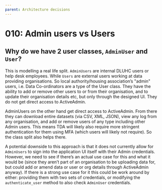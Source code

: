 ```yaml
---
parent: Architecture decisions
---
```


# 010: Admin users vs Users

## Why do we have 2 user classes, `AdminUser` and `User`?

This is modelling a real life split. `AdminUsers` are internal DLUHC users or help desk employees. While `Users` are external users working at data providing organisations. So local authority/housing association’s "admin" users, i.e. Data Co-ordinators are a type of the User class. They have the ability to add or remove other users to or from their organisation, and to update their organisation details etc, but only through the designed UI. They do not get direct access to ActiveAdmin.

AdminUsers on the other hand get direct access to ActiveAdmin. From there they can download entire datasets (via CSV, XML, JSON), view any log from any organisation, and add or remove users of any type including other Admin users. This means TDA will likely also require more stringent authentication for them using MFA (which users will likely not require). So the class split also helps there.

A potential downside to this approach is that it does not currently allow for `AdminUsers` to sign into the application UI itself with their Admin credentials. However, we need to see if there’s an actual use case for this and what it would be (since they aren’t part of an organisation to be uploading data for, but could add or amend data or user or org details through ActiveAdmin anyway). If there is a strong use case for it this could be work around by either: providing them with two sets of credentials, or modifying the `authenticate_user` method to also check `AdminUser` credentials.
